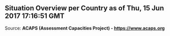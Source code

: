 ## Situation Overview per Country as of Thu, 15 Jun 2017 17:16:51 GMT

Source: **ACAPS (Assessment Capacities Project) - https://www.acaps.org**